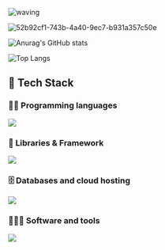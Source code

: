 <!-- h1 align="center">Hi 👋! My name is<br>Firas AL Ahmad<br>a program enthusiast</h1 -->
<!-- the latest working one -->
![waving](https://capsule-render.vercel.app/api?type=waving&height=130&tokyonight&color=#38bdae)










<!-- img src="https://svg-banners.vercel.app/api?type=luminance&text1=%F0%9F%94%BBmouhamamd%F0%9F%94%BB%20kl&width=1200&height=400" -->
<!--img src="https://s12.gifyu.com/images/SVsGx.gif"height="100%" width="100%"-->
<!-- img src="https://i.ibb.co/b7RFg20/project-1.gif" height="1500" width="2000"-->
![52b92cf1-743b-4a40-9ec7-b931a357c50e](https://github.com/user-attachments/assets/d80a33c0-755f-493d-ad3b-12945fc0230e)
 
![Anurag's GitHub stats](https://github-readme-stats.vercel.app/api?username=Firas21Ahmad&theme=tokyonight&show_icons=true)

![Top Langs](https://github-readme-stats.vercel.app/api/top-langs/?username=Firas21Ahmad&theme=tokyonight&hide_progress=true)

 
## 🔧 Tech Stack

### 👨‍💻 Programming languages

<a href="https://skillicons.dev">
<img src="https://skillicons.dev/icons?i=c,cpp,cs,java,py,dart,html,css,js" />
</a>

### 🧩 Libraries & Framework

<a href="https://skillicons.dev">
<img src="https://skillicons.dev/icons?i=flutter,bootstrap,nodejs,webpack,sass,selenium" />
</a>

### 🗄️ Databases and cloud hosting

<a href="https://skillicons.dev">
<img src="https://skillicons.dev/icons?i=mysql,firebase" />
</a>

### 🧑🏻‍💻 Software and tools

<a href="https://skillicons.dev">
<img src="https://skillicons.dev/icons?i=git,github,vscode,figma&perline=11" />
</a>

###

<div align="left">



</div>
